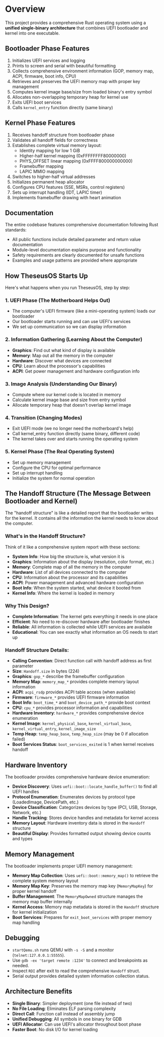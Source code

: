 # Overview

This project provides a comprehensive Rust operating system using a **unified single-binary architecture** that combines UEFI bootloader and kernel into one executable.

## Bootloader Phase Features
1. Initializes UEFI services and logging
2. Prints to screen and serial with beautiful formatting
3. Collects comprehensive environment information (GOP, memory map, ACPI, firmware, boot info, CPU)
4. Retrieves and preserves the UEFI memory map with proper key management
5. Computes kernel image base/size from loaded binary's entry symbol
6. Allocates non-overlapping temporary heap for kernel use
7. Exits UEFI boot services
8. Calls `kernel_entry` function directly (same binary)

## Kernel Phase Features
1. Receives handoff structure from bootloader phase
2. Validates all handoff fields for correctness
3. Establishes complete virtual memory layout:
   - Identity mapping for low 1 GiB
   - Higher-half kernel mapping (0xFFFFFFFF80000000)
   - PHYS_OFFSET linear mapping (0xFFFF800000000000)
   - Framebuffer mapping
   - LAPIC MMIO mapping
4. Switches to higher-half virtual addresses
5. Initializes permanent heap allocator
6. Configures CPU features (SSE, MSRs, control registers)
7. Sets up interrupt handling (IDT, LAPIC timer)
8. Implements framebuffer drawing with heart animation

## Documentation
The entire codebase features comprehensive documentation following Rust standards:
- All public functions include detailed parameter and return value documentation
- Module-level documentation explains purpose and functionality
- Safety requirements are clearly documented for unsafe functions
- Examples and usage patterns are provided where appropriate

## How TheseusOS Starts Up

Here's what happens when you run TheseusOS, step by step:

### 1. **UEFI Phase** (The Motherboard Helps Out)
- The computer's UEFI firmware (like a mini-operating system) loads our bootloader
- Our bootloader starts running and can use UEFI's services
- We set up communication so we can display information

### 2. **Information Gathering** (Learning About the Computer)
- **Graphics**: Find out what kind of display is available
- **Memory**: Map out all the memory in the computer
- **Hardware**: Discover what devices are connected
- **CPU**: Learn about the processor's capabilities
- **ACPI**: Get power management and hardware configuration info

### 3. **Image Analysis** (Understanding Our Binary)
- Compute where our kernel code is located in memory
- Calculate kernel image base and size from entry symbol
- Allocate temporary heap that doesn't overlap kernel image

### 4. **Transition** (Changing Modes)
- Exit UEFI mode (we no longer need the motherboard's help)
- Call kernel_entry function directly (same binary, different code)
- The kernel takes over and starts running the operating system

### 5. **Kernel Phase** (The Real Operating System)
- Set up memory management
- Configure the CPU for optimal performance
- Set up interrupt handling
- Initialize the system for normal operation

## The Handoff Structure (The Message Between Bootloader and Kernel)

The "handoff structure" is like a detailed report that the bootloader writes for the kernel. It contains all the information the kernel needs to know about the computer.

### What's in the Handoff Structure?

Think of it like a comprehensive system report with these sections:

- **System Info**: How big the structure is, what version it is
- **Graphics**: Information about the display (resolution, color format, etc.)
- **Memory**: Complete map of all the memory in the computer
- **Hardware**: List of all devices connected to the computer
- **CPU**: Information about the processor and its capabilities
- **ACPI**: Power management and advanced hardware configuration
- **Boot Info**: When the system started, what device it booted from
- **Kernel Info**: Where the kernel is loaded in memory

### Why This Design?

- **Complete Information**: The kernel gets everything it needs in one place
- **Efficient**: No need to re-discover hardware after bootloader finishes
- **Reliable**: All information is collected while UEFI services are available
- **Educational**: You can see exactly what information an OS needs to start up

### Handoff Structure Details:
- **Calling Convention**: Direct function call with handoff address as first parameter
- **Size**: `Handoff.size` in bytes (224)
- **Graphics**: `gop_*` describe the framebuffer configuration
- **Memory Map**: `memory_map_*` provides complete memory layout information
- **ACPI**: `acpi_rsdp` provides ACPI table access (when available)
- **Firmware**: `firmware_*` provides UEFI firmware information
- **Boot Info**: `boot_time_*` and `boot_device_path_*` provide boot context
- **CPU**: `cpu_*` provides processor information and capabilities
- **Hardware Inventory**: `hardware_*` provides comprehensive device enumeration
- **Kernel Image**: `kernel_physical_base`, `kernel_virtual_base`, `kernel_virtual_entry`, `kernel_image_size`
- **Temp Heap**: `temp_heap_base`, `temp_heap_size` (may be 0 if allocation failed)
- **Boot Services Status**: `boot_services_exited` is 1 when kernel receives handoff

## Hardware Inventory
The bootloader provides comprehensive hardware device enumeration:

- **Device Discovery**: Uses `uefi::boot::locate_handle_buffer()` to find all UEFI handles
- **Protocol Enumeration**: Enumerates devices by protocol type (LoadedImage, DevicePath, etc.)
- **Device Classification**: Categorizes devices by type (PCI, USB, Storage, Network, etc.)
- **Handle Tracking**: Stores device handles and metadata for kernel access
- **Memory Layout**: Hardware inventory data is stored in the `Handoff` structure
- **Beautiful Display**: Provides formatted output showing device counts and types

## Memory Management
The bootloader implements proper UEFI memory management:

- **Memory Map Collection**: Uses `uefi::boot::memory_map()` to retrieve the complete system memory layout
- **Memory Map Key**: Preserves the memory map key (`MemoryMapKey`) for proper kernel handoff
- **Buffer Management**: The `MemoryMapOwned` structure manages the memory map buffer internally
- **Kernel Access**: Memory map metadata is stored in the `Handoff` structure for kernel initialization
- **Boot Services**: Prepares for `exit_boot_services` with proper memory map handling

## Debugging
- `startQemu.sh` runs QEMU with `-s -S` and a monitor (`telnet:127.0.0.1:55555`).
- Use `gdb -ex 'target remote :1234'` to connect and breakpoints as needed.
- Inspect `RDI` after exit to read the comprehensive `Handoff` struct.
- Serial output provides detailed system information collection status.

## Architecture Benefits
- **Single Binary**: Simpler deployment (one file instead of two)
- **No File Loading**: Eliminates ELF parsing complexity
- **Direct Call**: Function call instead of assembly jump
- **Unified Debugging**: All symbols in one binary for GDB
- **UEFI Allocator**: Can use UEFI's allocator throughout boot phase
- **Faster Boot**: No disk I/O for kernel loading
